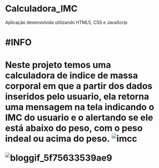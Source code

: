 # Calculadora_IMC
Aplicação desenvolvida utilizando HTML5, CSS e JavaScrip

<h1>#INFO<h1>

Neste projeto temos uma calculadora de indice de massa corporal em que a partir dos dados inseridos pelo usuario, ela retorna uma mensagem na tela indicando o IMC do usuario e o alertando se ele está abaixo do peso, com o peso indeal ou acima do peso. 
![imcc](https://user-images.githubusercontent.com/65368831/94770879-28d0a800-038c-11eb-9c8d-4a7d24cd6d73.png)


![bloggif_5f75633539ae9](https://user-images.githubusercontent.com/65368831/94770862-17879b80-038c-11eb-9aa3-377a97e1ebf7.gif)
